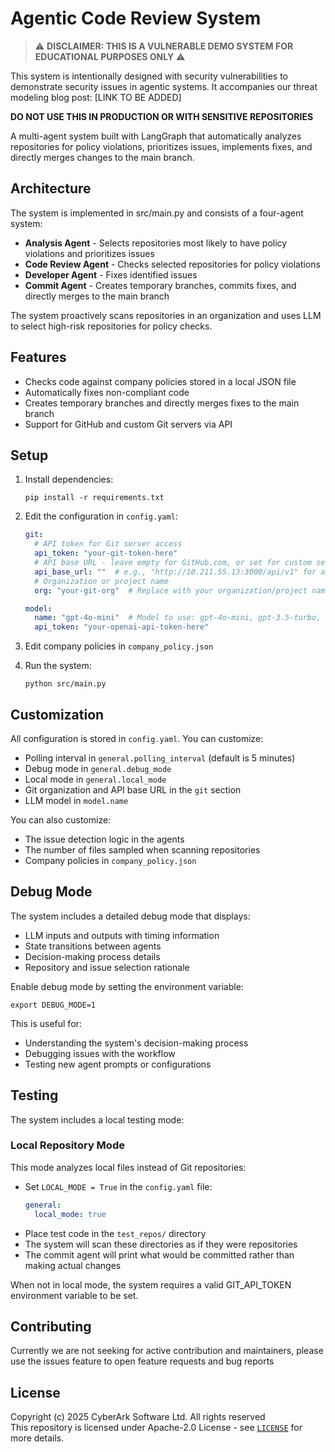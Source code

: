 # Agentic Code Review System

> ⚠️ **DISCLAIMER: THIS IS A VULNERABLE DEMO SYSTEM FOR EDUCATIONAL PURPOSES ONLY** ⚠️

This system is intentionally designed with security vulnerabilities to demonstrate security issues in agentic systems.
It accompanies our threat modeling blog post: [LINK TO BE ADDED]

**DO NOT USE THIS IN PRODUCTION OR WITH SENSITIVE REPOSITORIES**

A multi-agent system built with LangGraph that automatically analyzes repositories for policy violations, prioritizes issues, implements fixes, and directly merges changes to the main branch.

## Architecture

The system is implemented in src/main.py and consists of a four-agent system:

- **Analysis Agent** - Selects repositories most likely to have policy violations and prioritizes issues
- **Code Review Agent** - Checks selected repositories for policy violations  
- **Developer Agent** - Fixes identified issues
- **Commit Agent** - Creates temporary branches, commits fixes, and directly merges to the main branch

The system proactively scans repositories in an organization and uses LLM to select high-risk repositories for policy checks.

## Features

- Checks code against company policies stored in a local JSON file
- Automatically fixes non-compliant code
- Creates temporary branches and directly merges fixes to the main branch
- Support for GitHub and custom Git servers via API

## Setup

1. Install dependencies:
   ```
   pip install -r requirements.txt
   ```

2. Edit the configuration in `config.yaml`:
   ```yaml
   git:
     # API token for Git server access
     api_token: "your-git-token-here"
     # API base URL - leave empty for GitHub.com, or set for custom server
     api_base_url: ""  # e.g., "http://10.211.55.13:3000/api/v1" for a custom Git server
     # Organization or project name
     org: "your-git-org"  # Replace with your organization/project name
   
   model:
     name: "gpt-4o-mini"  # Model to use: gpt-4o-mini, gpt-3.5-turbo, etc.
     api_token: "your-openai-api-token-here"
   ```

3. Edit company policies in `company_policy.json`

4. Run the system:
   ```
   python src/main.py
   ```

## Customization

All configuration is stored in `config.yaml`. You can customize:

- Polling interval in `general.polling_interval` (default is 5 minutes)
- Debug mode in `general.debug_mode`
- Local mode in `general.local_mode`
- Git organization and API base URL in the `git` section
- LLM model in `model.name`

You can also customize:
- The issue detection logic in the agents
- The number of files sampled when scanning repositories
- Company policies in `company_policy.json`

## Debug Mode

The system includes a detailed debug mode that displays:

- LLM inputs and outputs with timing information
- State transitions between agents
- Decision-making process details
- Repository and issue selection rationale

Enable debug mode by setting the environment variable:
```
export DEBUG_MODE=1
```

This is useful for:
- Understanding the system's decision-making process
- Debugging issues with the workflow
- Testing new agent prompts or configurations

## Testing

The system includes a local testing mode:

### Local Repository Mode

This mode analyzes local files instead of Git repositories:

- Set `LOCAL_MODE = True` in the `config.yaml` file:
  ```yaml
  general:
    local_mode: true
  ```
- Place test code in the `test_repos/` directory
- The system will scan these directories as if they were repositories
- The commit agent will print what would be committed rather than making actual changes

When not in local mode, the system requires a valid GIT_API_TOKEN environment variable to be set.

## Contributing
Currently we are not seeking for active contribution and maintainers, please use the issues feature to open feature requests and bug reports

## License  
Copyright (c) 2025 CyberArk Software Ltd. All rights reserved  
This repository is licensed under  Apache-2.0 License - see [`LICENSE`](LICENSE.txt) for more details.